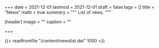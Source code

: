 +++
date = 2021-12-01
lastmod = 2021-12-01
draft = false
tags = []
title = "News"
math = true
summary = """
List of news.
"""

[header]
image = ""
caption = ""

+++

{{< readfromfile "/content/newslist.dat" 1000 >}}
